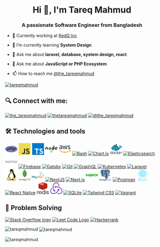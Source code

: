 <h1 align="center">Hi 👋, I'm Tareq Mahmud</h1>

<h3 align="center">A passionate Software Engineer from Bangladesh</h3>

- 🔭 Currently working at [RedQ Inc](https://redq.io/)

- 🌱 I’m currently learning **System Design**

- 💬 Ask me about **laravel, database, system design, react**

- 💬 Ask me about **JavaScript or PHP Ecosystem**

- 📫 How to reach me [@the_tareqmahmud](https://www.twitter.com/the_tareqmahmud)

<p align="left"> <a href="https://github.com/ryo-ma/github-profile-trophy"><img src="https://github-profile-trophy.vercel.app/?username=tareqmahmud" alt="tareqmahmud" /></a> </p>

## 🔍 Connect with me:

<p align="left">
<a href="https://twitter.com/the_tareqmahmud" target="blank"><img align="center" src="https://raw.githubusercontent.com/rahuldkjain/github-profile-readme-generator/master/src/images/icons/Social/twitter.svg" alt="the_tareqmahmud" height="30" width="40" /></a>
<a href="https://linkedin.com/in/thetareqmahmud" target="blank"><img align="center" src="https://raw.githubusercontent.com/rahuldkjain/github-profile-readme-generator/master/src/images/icons/Social/linked-in-alt.svg" alt="thetareqmahmud" height="30" width="40" /></a>
<a href="https://medium.com/@the_tareqmahmud" target="blank"><img align="center" src="https://raw.githubusercontent.com/rahuldkjain/github-profile-readme-generator/master/src/images/icons/Social/medium.svg" alt="@the_tareqmahmud" height="30" width="40" /></a>
</p>

## 🛠 Technologies and tools

[<img src="https://raw.githubusercontent.com/devicons/devicon/master/icons/php/php-original.svg" alt="PHP" title="PHP" width="40" height="40"/>](https://www.php.net) [<img src="https://raw.githubusercontent.com/devicons/devicon/master/icons/javascript/javascript-original.svg" alt="JavaScript" title="JavaScript" width="40" height="40"/>](https://developer.mozilla.org/en-US/docs/Web/JavaScript) [<img src="https://raw.githubusercontent.com/devicons/devicon/master/icons/typescript/typescript-original.svg" alt="TypeScript" title="TypeScript" width="40" height="40"/>](https://www.typescriptlang.org/) [<img src="https://raw.githubusercontent.com/devicons/devicon/master/icons/nodejs/nodejs-original-wordmark.svg" alt="Node.js" title="Node.js" width="40" height="40"/>](https://nodejs.org) [<img src="https://raw.githubusercontent.com/devicons/devicon/master/icons/amazonwebservices/amazonwebservices-original-wordmark.svg" alt="AWS" title="AWS" width="40" height="40"/>](https://aws.amazon.com) [<img src="https://www.vectorlogo.zone/logos/gnu_bash/gnu_bash-icon.svg" alt="Bash" title="Bash" width="40" height="40"/>](https://www.gnu.org/software/bash/) [<img src="https://www.chartjs.org/media/logo-title.svg" alt="Chart.js" title="Chart.js" width="40" height="40"/>](https://www.chartjs.org) [<img src="https://raw.githubusercontent.com/devicons/devicon/master/icons/docker/docker-original-wordmark.svg" alt="Docker" title="Docker" width="40" height="40"/>](https://www.docker.com/) [<img src="https://www.vectorlogo.zone/logos/elastic/elastic-icon.svg" alt="Elasticsearch" title="Elasticsearch" width="40" height="40"/>](https://www.elastic.co) [<img src="https://raw.githubusercontent.com/devicons/devicon/master/icons/express/express-original-wordmark.svg" alt="Express" title="Express" width="40" height="40"/>](https://expressjs.com) [<img src="https://www.vectorlogo.zone/logos/firebase/firebase-icon.svg" alt="Firebase" title="Firebase" width="40" height="40"/>](https://firebase.google.com/) [<img src="https://www.vectorlogo.zone/logos/gatsbyjs/gatsbyjs-icon.svg" alt="Gatsby" title="Gatsby" width="40" height="40"/>](https://www.gatsbyjs.com/) [<img src="https://www.vectorlogo.zone/logos/git-scm/git-scm-icon.svg" alt="Git" title="Git" width="40" height="40"/>](https://git-scm.com/) [<img src="https://www.vectorlogo.zone/logos/graphql/graphql-icon.svg" alt="GraphQL" title="GraphQL" width="40" height="40"/>](https://graphql.org) [<img src="https://www.vectorlogo.zone/logos/kubernetes/kubernetes-icon.svg" alt="Kubernetes" title="Kubernetes" width="40" height="40"/>](https://kubernetes.io) [<img src="https://laravel.com/img/logomark.min.svg" alt="Laravel" title="Laravel" width="40" height="40"/>](https://laravel.com/) [<img src="https://raw.githubusercontent.com/devicons/devicon/master/icons/linux/linux-original.svg" alt="Linux" title="Linux" width="40" height="40"/>](https://www.linux.org/) [<img src="https://raw.githubusercontent.com/devicons/devicon/master/icons/mongodb/mongodb-original-wordmark.svg" alt="MongoDB" title="MongoDB" width="40" height="40"/>](https://www.mongodb.com/) [<img src="https://raw.githubusercontent.com/devicons/devicon/master/icons/mysql/mysql-original-wordmark.svg" alt="MySQL" title="MySQL" width="40" height="40"/>](https://www.mysql.com/) [<img src="https://nestjs.com/logo-small-gradient.76616405.svg" alt="NestJS" title="NestJS" width="40" height="40"/>](https://nestjs.com/) [<img src="https://cdn.worldvectorlogo.com/logos/nextjs-2.svg" alt="Next.js" title="Next.js" width="40" height="40"/>](https://nextjs.org/) [<img src="https://raw.githubusercontent.com/devicons/devicon/master/icons/nginx/nginx-original.svg" alt="Nginx" title="Nginx" width="40" height="40"/>](https://www.nginx.com) [<img src="https://raw.githubusercontent.com/devicons/devicon/master/icons/postgresql/postgresql-original-wordmark.svg" alt="PostgreSQL" title="PostgreSQL" width="40" height="40"/>](https://www.postgresql.org) [<img src="https://www.vectorlogo.zone/logos/getpostman/getpostman-icon.svg" alt="Postman" title="Postman" width="40" height="40"/>](https://postman.com) [<img src="https://raw.githubusercontent.com/devicons/devicon/master/icons/react/react-original-wordmark.svg" alt="React" title="React" width="40" height="40"/>](https://reactjs.org/) [<img src="https://reactnative.dev/img/header_logo.svg" alt="React Native" title="React Native" width="40" height="40"/>](https://reactnative.dev/) [<img src="https://raw.githubusercontent.com/devicons/devicon/master/icons/redis/redis-original-wordmark.svg" alt="Redis" title="Redis" width="40" height="40"/>](https://redis.io) [<img src="https://raw.githubusercontent.com/devicons/devicon/master/icons/redux/redux-original.svg" alt="Redux" title="Redux" width="40" height="40"/>](https://redux.js.org) [<img src="https://www.vectorlogo.zone/logos/sqlite/sqlite-icon.svg" alt="SQLite" title="SQLite" width="40" height="40"/>](https://www.sqlite.org/) [<img src="https://www.vectorlogo.zone/logos/tailwindcss/tailwindcss-icon.svg" alt="Tailwind CSS" title="Tailwind CSS" width="40" height="40"/>](https://tailwindcss.com/) [<img src="https://www.vectorlogo.zone/logos/vagrantup/vagrantup-icon.svg" alt="Vagrant" title="Vagrant" width="40" height="40"/>](https://www.vagrantup.com/)

## 🤔 Problem Solving

[<img src="https://img.shields.io/badge/Stack%20Overflow-282C34?logo=stackoverflow&logoColor=FE7A16" alt="Stack Overflow logo" title="Stack Overflow" height="25" />](https://stackoverflow.com/users/2158023/tareqmahmud) [<img src="https://img.shields.io/badge/LeetCode-282C34?logo=leetcode&logoColor=f79f1c" alt="Leet Code Logo" title="LeetCode" height="25" />](https://leetcode.com/tareqmahmud/) [<img src="https://img.shields.io/badge/HackerRank-282C34?logo=hackerrank" alt="Hackerrank" title="HackerRank" height="25" />](https://www.hackerrank.com/tareqmahmud)


<p><img align="left" src="https://github-readme-stats.vercel.app/api/top-langs?username=tareqmahmud&show_icons=true&locale=en&layout=compact" alt="tareqmahmud" /></p>

<p>&nbsp;<img align="center" src="https://github-readme-stats.vercel.app/api?username=tareqmahmud&show_icons=true&locale=en" alt="tareqmahmud" /></p>

<p><img align="center" src="https://github-readme-streak-stats.herokuapp.com/?user=tareqmahmud&" alt="tareqmahmud" /></p>
